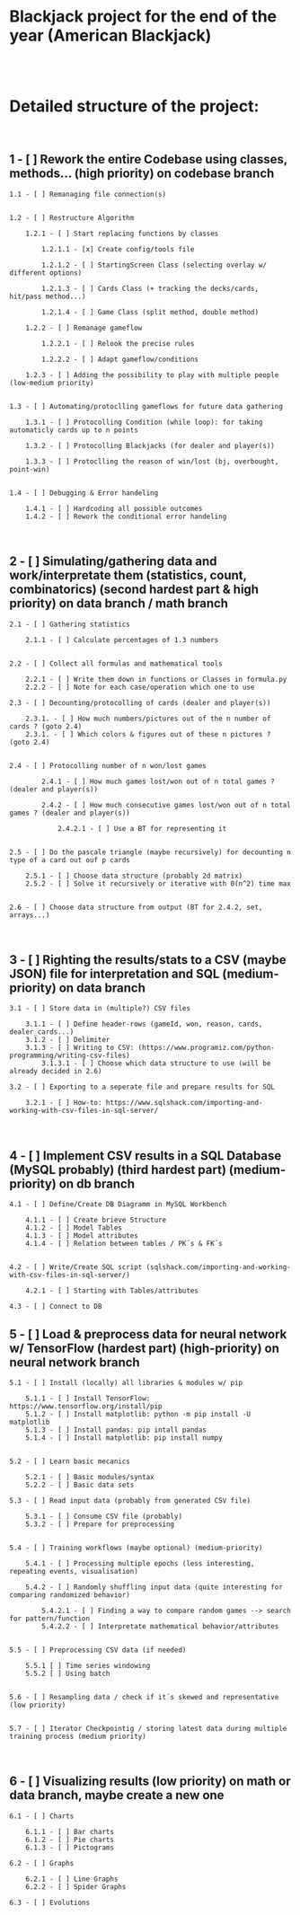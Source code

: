# **Blackjack project for the end of the year (American Blackjack)**

<br><br>

# **Detailed structure of the project:**

<br>

## 1 - [ ] Rework the entire Codebase using classes, methods... (high priority) on codebase branch

    1.1 - [ ] Remanaging file connection(s)


    1.2 - [ ] Restructure Algorithm

        1.2.1 - [ ] Start replacing functions by classes

            1.2.1.1 - [x] Create config/tools file

            1.2.1.2 - [ ] StartingScreen Class (selecting overlay w/ different options)

            1.2.1.3 - [ ] Cards Class (+ tracking the decks/cards, hit/pass method...)

            1.2.1.4 - [ ] Game Class (split method, double method)

        1.2.2 - [ ] Remanage gameflow

            1.2.2.1 - [ ] Relook the precise rules

            1.2.2.2 - [ ] Adapt gameflow/conditions

        1.2.3 - [ ] Adding the possibility to play with multiple people (low-medium priority)


    1.3 - [ ] Automating/protoclling gameflows for future data gathering

        1.3.1 - [ ] Protocolling Condition (while loop): for taking automaticly cards up to n points

        1.3.2 - [ ] Protocolling Blackjacks (for dealer and player(s))

        1.3.3 - [ ] Protoclling the reason of win/lost (bj, overbought, point-win)


    1.4 - [ ] Debugging & Error handeling

        1.4.1 - [ ] Hardcoding all possible outcomes
        1.4.2 - [ ] Rework the conditional error handeling

<br>

## 2 - [ ] Simulating/gathering data and work/interpretate them (statistics, count, combinatorics) (second hardest part & high priority) on data branch / math branch

    2.1 - [ ] Gathering statistics

        2.1.1 - [ ] Calculate percentages of 1.3 numbers


    2.2 - [ ] Collect all formulas and mathematical tools

        2.2.1 - [ ] Write them down in functions or Classes in formula.py
        2.2.2 - [ ] Note for each case/operation which one to use

    2.3 - [ ] Decounting/protocolling of cards (dealer and player(s))

        2.3.1. - [ ] How much numbers/pictures out of the n number of cards ? (goto 2.4)
        2.3.1. - [ ] Which colors & figures out of these n pictures ? (goto 2.4)


    2.4 - [ ] Protocolling number of n won/lost games

            2.4.1 - [ ] How much games lost/won out of n total games ? (dealer and player(s))

            2.4.2 - [ ] How much consecutive games lost/won out of n total games ? (dealer and player(s))

                2.4.2.1 - [ ] Use a BT for representing it


    2.5 - [ ] Do the pascale triangle (maybe recursively) for decounting n type of a card out ouf p cards

        2.5.1 - [ ] Choose data structure (probably 2d matrix)
        2.5.2 - [ ] Solve it recursively or iterative with 0(n^2) time max


    2.6 - [ ] Choose data structure from output (BT for 2.4.2, set, arrays...)

<br>

## 3 - [ ] Righting the results/stats to a CSV (maybe JSON) file for interpretation and SQL (medium-priority) on data branch

    3.1 - [ ] Store data in (multiple?) CSV files

        3.1.1 - [ ] Define header-rows (gameId, won, reason, cards, dealer_cards...)
        3.1.2 - [ ] Delimiter
        3.1.3 - [ ] Writing to CSV: (https://www.programiz.com/python-programming/writing-csv-files)
            3.1.3.1 - [ ] Choose which data structure to use (will be already decided in 2.6)

    3.2 - [ ] Exporting to a seperate file and prepare results for SQL

        3.2.1 - [ ] How-to: https://www.sqlshack.com/importing-and-working-with-csv-files-in-sql-server/

<br>

## 4 - [ ] Implement CSV results in a SQL Database (MySQL probably) (third hardest part) (medium-priority) on db branch

    4.1 - [ ] Define/Create DB Diagramm in MySQL Workbench

        4.1.1 - [ ] Create brieve Structure
        4.1.2 - [ ] Model Tables
        4.1.3 - [ ] Model attributes
        4.1.4 - [ ] Relation between tables / PK´s & FK´s


    4.2 - [ ] Write/Create SQL script (sqlshack.com/importing-and-working-with-csv-files-in-sql-server/)

        4.2.1 - [ ] Starting with Tables/attributes

    4.3 - [ ] Connect to DB

## 5 - [ ] Load & preprocess data for neural network w/ TensorFlow (hardest part) (high-priority) on neural network branch

    5.1 - [ ] Install (locally) all libraries & modules w/ pip

        5.1.1 - [ ] Install TensorFlow: https://www.tensorflow.org/install/pip
        5.1.2 - [ ] Install matplotlib: python -m pip install -U matplotlib
        5.1.3 - [ ] Install pandas: pip intall pandas
        5.1.4 - [ ] Install matplotlib: pip install numpy


    5.2 - [ ] Learn basic mecanics

        5.2.1 - [ ] Basic modules/syntax
        5.2.2 - [ ] Basic data sets

    5.3 - [ ] Read input data (probably from generated CSV file)

        5.3.1 - [ ] Consume CSV file (probably)
        5.3.2 - [ ] Prepare for preprocessing


    5.4 - [ ] Training workflows (maybe optional) (medium-priority)

        5.4.1 - [ ] Processing multiple epochs (less interesting, repeating events, visualisation)

        5.4.2 - [ ] Randomly shuffling input data (quite interesting for comparing randomized behavior)

            5.4.2.1 - [ ] Finding a way to compare random games --> search for pattern/function
            5.4.2.2 - [ ] Interpretate mathematical behavior/attributes


    5.5 - [ ] Preprocessing CSV data (if needed)

        5.5.1 [ ] Time series windowing
        5.5.2 [ ] Using batch


    5.6 - [ ] Resampling data / check if it´s skewed and representative (low priority)


    5.7 - [ ] Iterator Checkpointig / storing latest data during multiple training process (medium priority)

<br>

## 6 - [ ] Visualizing results (low priority) on math or data branch, maybe create a new one

    6.1 - [ ] Charts

        6.1.1 - [ ] Bar charts
        6.1.2 - [ ] Pie charts
        6.1.3 - [ ] Pictograms

    6.2 - [ ] Graphs

        6.2.1 - [ ] Line Graphs
        6.2.2 - [ ] Spider Graphs

    6.3 - [ ] Evolutions
